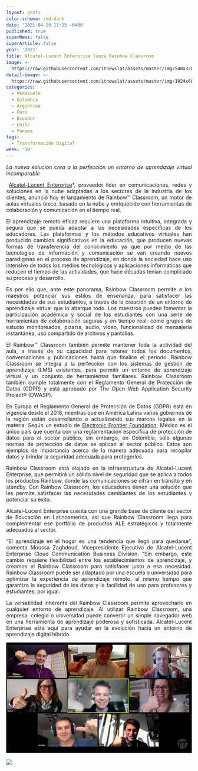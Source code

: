 ```yaml
---
layout: posts
color-schema: red-dark
date: '2021-04-29 17:23 -0400'
published: true
superNews: false
superArticle: false
year: '2021'
title: Alcatel-Lucent Enterprise lanza Rainbow Classroom
image: >-
  https://raw.githubusercontent.com/itnewslat/assets/master/img/540x320/Videoconferencias-p.jpg
detail-image: >-
  https://raw.githubusercontent.com/itnewslat/assets/master/img/1024x680/Videoconferencias-g.jpg
categories:
  - Venezuela
  - Colombia
  - Argentina
  - Perú
  - Ecuador
  - Chile
  - Panama
tags:
  - Transformación Digital
week: '19'
---
```

<p style="text-align: justify;"><em>La nueva solución crea a la perfección un entorno de aprendizaje virtual incomparable</em></p>
<p style="text-align: justify;"><strong> </strong><a href="http://www.al-enterprise.com">Alcatel-Lucent Enterprise</a>*, proveedor líder en comunicaciones, redes y soluciones en la nube adaptadas a los sectores de la industria de los clientes, anunció hoy el lanzamiento de Rainbow™ Classroom, un motor de aulas virtuales único, basado en la nube y enriquecido con herramientas de colaboración y comunicación en el tiempo real.</p>
<p style="text-align: justify;">El aprendizaje remoto eficaz requiere una plataforma intuitiva, integrada y segura que se pueda adaptar a las necesidades específicas de los educadores. Las plataformas y los métodos educativos virtuales han producido cambios significativos en la educación, que producen nuevas formas de transferencia del conocimiento ya que por medio de las tecnologías de información y comunicación se van creando nuevos paradigmas en el proceso de aprendizaje, en donde la sociedad hace uso intensivo de todos los medios tecnológicos y aplicaciones informáticas que reducen el tiempo de las actividades, que hace décadas tenian complicado su proceso y desarrollo.</p>
<p style="text-align: justify;">Es por ello que, ante este panorama, Rainbow Classroom permite a los maestros potenciar sus estilos de enseñanza, para satisfacer las necesidades de sus estudiantes, a través de la creación de un entorno de aprendizaje virtual que lo abarque todo. Los maestros pueden fomentar la participación académica y social de los estudiantes con una serie de herramientas de colaboración seguras y en tiempo real; como grupos de estudio monitoreados, pizarra, audio, video, funcionalidad de mensajería instantánea, uso compartido de archivos y pantallas.</p>
<p style="text-align: justify;">El Rainbow™ Classroom también permite mantener toda la actividad del aula, a través de su capacidad para retener todos los documentos, conversaciones y publicaciones hasta que finalice el período. Rainbow Classroom se integra a la perfección con los sistemas de gestión de aprendizaje (LMS) existentes, para permitir un entorno de aprendizaje virtual y un conjunto de herramientas familiares. Rainbow Classroom también cumple totalmente con el Reglamento General de Protección de Datos (GDPR) y está aprobado por The Open Web Application Security Project® (OWASP).</p>
<p style="text-align: justify;">En Europa el Reglamento General de Protección de Datos (GDPR) está en vigencia desde el 2018, mientras que en América Latina varios gobiernos de la región están desarrollando o actualizando sus marcos legales en la materia. Según un estudio de <a href="https://www.eff.org/es/deeplinks/2020/09/look-back-and-ahead-data-protection-latin-america-and-spain">Electronic Frontier Foundation</a>, México es el único país que cuenta con una reglamentación específica de protección de datos para el sector público, sin embargo, en Colombia, solo algunas normas de protección de datos se aplican al sector público. Estos son ejemplos de importancia acerca de la manera adecuada para recopilar datos y brindar la seguridad adecuada para protegerlos.</p>
<p style="text-align: justify;">Rainbow Classroom está alojado en la infraestructura de Alcatel-Lucent Enterprise, que permitirá un sólido nivel de seguridad que se aplica a todos los productos Rainbow, donde las comunicaciones se cifran en tránsito y en standby. Con Rainbow Classroom, los educadores tienen una solución que les permite satisfacer las necesidades cambiantes de los estudiantes y potenciar su éxito.</p>
<p style="text-align: justify;">Alcatel-Lucent Enterprise cuenta con una grande base de cliente del sector de Educación en Latinoamerica, asi que Rainbow Classroom llega para complementar ese portfólio de productos ALE estratégicos y totalmente adecuados al sector.</p>
<p style="text-align: justify;">“El aprendizaje en el hogar es una tendencia que llegó para quedarse”, comenta Moussa Zaghdoud, Vicepresidente Ejecutivo de Alcatel-Lucent Enterprise Cloud Communication Business Division. “Sin embargo, este cambio requiere flexibilidad entre los establecimientos de aprendizaje, y creamos el Rainbow Classroom para satisfacer justo a esa necesidad. Rainbow Classroom puede ser adaptado por una escuela o universidad para optimizar la experiencia de aprendizaje remoto, al mismo tiempo que garantiza la seguridad de los datos y la facilidad de uso para profesores y estudiantes, por igual.</p>
<p style="text-align: justify;">La versatilidad inherente del Rainbow Classroom permite aprovecharlo en cualquier entorno de aprendizaje. Al utilizar Rainbow Classroom, una empresa, colegio o universidad puede convertir un simple navegador web en una herramienta de aprendizaje poderosa y sofisticada. Alcatel-Lucent Enterprise está aquí para ayudar en la evolución hacia un entorno de aprendizaje digital híbrido.</p>

![](https://raw.githubusercontent.com/itnewslat/assets/master/img/540x320/Videoconferencias-p.jpg)


<img src="https://tracker.metricool.com/c3po.jpg?hash=56f88a41e39ab42c063cc51676587a04"/>